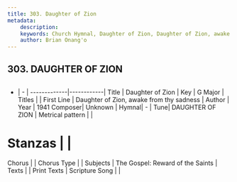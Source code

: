 ```yaml
---
title: 303. Daughter of Zion
metadata:
    description: 
    keywords: Church Hymnal, Daughter of Zion, Daughter of Zion, awake from thy sadness, 
    author: Brian Onang'o
---
```



## 303. DAUGHTER OF ZION

```txt

```

- |   -  |
-------------|------------|
Title | Daughter of Zion |
Key | G Major |
Titles |  |
First Line | Daughter of Zion, awake from thy sadness |
Author | 
Year | 1941
Composer| Unknown |
Hymnal|  - |
Tune| DAUGHTER OF ZION |
Metrical pattern | |
# Stanzas |  |
Chorus |  |
Chorus Type |  |
Subjects | The Gospel: Reward of the Saints |
Texts |  |
Print Texts | 
Scripture Song |  |
  
